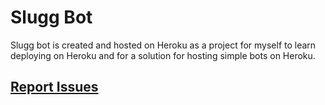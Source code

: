# Slugg Bot
Slugg bot is created and hosted on Heroku as a project for myself to learn deploying on Heroku and for a solution for hosting simple bots on Heroku.


## [Report Issues](https://github.com/amwebdev86/slugg-bot/issues)
